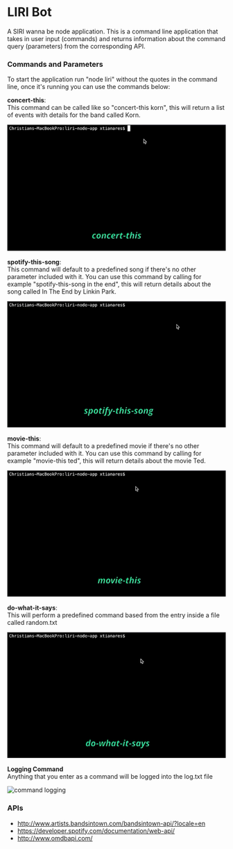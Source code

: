 # LIRI Bot
A SIRI wanna be node application. This is a command line application that takes in user input (commands) and returns information about the command query (parameters) from the corresponding API.

### Commands and Parameters
To start the application run "node liri" without the quotes in the command line, once it's running you can use the commands below:

**concert-this**:\
This command can be called like so "concert-this korn", this will return a list of events with details for the band called Korn.

![concert-this example](concert-this.gif)

**spotify-this-song**:\
This command will default to a predefined song if there's no other parameter included with it. You can use this command by calling for example "spotify-this-song in the end", this will return details about the song called In The End by Linkin Park.

![spotify-this-song example](spotify-this-song.gif)

**movie-this**:\
This command will default to a predefined movie if there's no other parameter included with it. You can use this command by calling for example "movie-this ted", this will return details about the movie Ted.

![movie-this example](movie-this.gif)

**do-what-it-says**:\
This will perform a predefined command based from the entry inside a file called random.txt

![do-what-it-says example](do-what-it-says.gif)

**Logging Command**\
Anything that you enter as a command will be logged into the log.txt file

![command logging](logs.gif)

### APIs
* http://www.artists.bandsintown.com/bandsintown-api/?locale=en
* https://developer.spotify.com/documentation/web-api/
* http://www.omdbapi.com/
